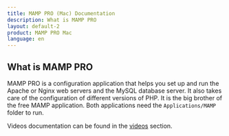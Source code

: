 ```yaml
---
title: MAMP PRO (Mac) Documentation
description: What is MAMP PRO
layout: default-2
product: MAMP PRO Mac
language: en
---
```


## What is MAMP PRO

MAMP PRO is a configuration application that helps you set up and run the Apache or Nginx web servers and the MySQL database server. It also takes care of the configuration of different versions of PHP. It is the big brother of the free MAMP application. Both applications need the `Applications/MAMP` folder to run.

Videos documentation can be found in the [videos](/Videos) section.


